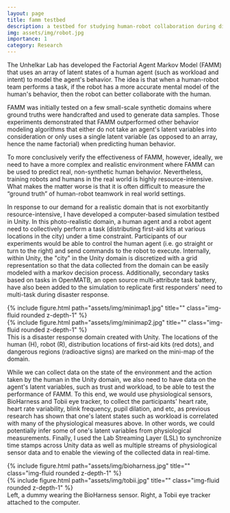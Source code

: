 ```yaml
---
layout: page
title: famm testbed
description: a testbed for studying human-robot collaboration during disaster response
img: assets/img/robot.jpg
importance: 1
category: Research
---
```


The Unhelkar Lab has developed the Factorial Agent Markov Model (FAMM) that uses an array of latent states of a human agent (such as workload and intent) to model the agent's behavior. The idea is that when a human-robot team performs a task, if the robot has a more accurate mental model of the human's behavior, then the robot can better collaborate with the human.

FAMM was initially tested on a few small-scale synthetic domains where ground truths were handcrafted and used to generate data samples. Those experiments demonstrated that FAMM outperformed other behavior modeling algorithms that either do not take an agent's latent variables into consideration or only uses a single latent variable (as opposed to an array, hence the name factorial) when predicting human behavior.

To more conclusively verify the effectiveness of FAMM, however, ideally, we need to have a more complex and realistic environment where FAMM can be used to predict real, non-synthetic human behavior. Nevertheless, training robots and humans in the real world is highly resource-intensive. What makes the matter worse is that it is often difficult to measure the “ground truth” of human-robot teamwork in real world settings.

In response to our demand for a realistic domain that is not exorbitantly resource-intensive, I have developed a computer-based simulation testbed in Unity. In this photo-realistic domain, a human agent and a robot agent need to collectively perform a task (distributing first-aid kits at various locations in the city) under a time constraint. Participants of our experiments would be able to control the human agent (i.e. go straight or turn to the right) and send commands to the robot to execute. Internally, within Unity, the "city" in the Unity domain is discretized with a grid representation so that the data collected from the domain can be easily modeled with a markov decision process. Additionally, secondary tasks based on tasks in OpenMATB, an open source multi-attribute task battery, have also been added to the simulation to replicate first responders' need to multi-task during disaster response.

<div class="row">
    <div class="col-sm-8 mt-3 mt-md-0">
        {% include figure.html path="assets/img/minimap1.jpg" title="" class="img-fluid rounded z-depth-1" %}
    </div>
    <div class="col-sm-4 mt-3 mt-md-0">
        {% include figure.html path="assets/img/minimap2.jpg" title="" class="img-fluid rounded z-depth-1" %}
    </div>
</div>
<div class="caption">
    This is a disaster response domain created with Unity. The locations of the human (H), robot (R), distribution locations of first-aid kits (red dots), and dangerous regions (radioactive signs) are marked on the mini-map of the domain.
</div>

While we can collect data on the state of the environment and the action taken by the human in the Unity domain, we also need to have data on the agent's latent variables, such as trust and workload, to be able to test the performance of FAMM. To this end, we would use physiological sensors, BioHarness and Tobii eye tracker, to collect the participants' heart rate, heart rate variability, blink frequency, pupil dilation, and etc, as previous research has shown that one's latent states such as workload is correlated with many of the physiological measures above. In other words, we could potentially infer some of one's latent variables from physiological measurements. Finally, I used the Lab Streaming Layer (LSL) to synchronize time stamps across Unity data as well as multiple streams of physiological sensor data and to enable the viewing of the collected data in real-time.

<div class="row">
    <div class="col-sm-6 mt-3 mt-md-0">
        {% include figure.html path="assets/img/bioharness.jpg" title="" class="img-fluid rounded z-depth-1" %}
    </div>
    <div class="col-sm-6 mt-3 mt-md-0">
        {% include figure.html path="assets/img/tobii.jpg" title="" class="img-fluid rounded z-depth-1" %}
    </div>
</div>
<div class="caption">
    Left, a dummy wearing the BioHarness sensor. Right, a Tobii eye tracker attached to the computer.
</div>
